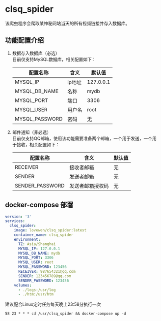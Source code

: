 # clsq_spider
该爬虫程序会爬取某神秘网站当天的所有视频链接并存入数据库。
## 功能配置介绍
1. 数据存入数据库（必选）  
目前仅支持MySQL数据库，相关配置如下：

    配置名称 | 含义 |  默认值  
    -|-|-
    MYSQL_IP | ip地址 | 127.0.0.1 |
    MYSQL_DB_NAME | 名称 | mydb |
    MYSQL_PORT | 端口 | 3306 |
    MYSQL_USER | 用户名 | root |
    MYSQL_PASSWORD | 密码 | 无 |

2. 邮件通知（非必选）  
目前仅支持QQ邮箱，使用该功能需要准备两个邮箱，一个用于发送，一个用于接收，相关配置如下：

    配置名称 | 含义 |  默认值  
    -|-|-
    RECEIVER | 接收者邮箱 | 无 |
    SENDER | 发送者邮箱 | 无 |
    SENDER_PASSWORD | 发送者邮箱授权码 | 无 |

## docker-compose 部署
```yml
version: '3'
services:
  clsq_spider:
    image: lovewen/clsq_spider:latest
    container_name: clsq_spider
    environment:
      TZ: Asia/Shanghai
      MYSQL_IP: 127.0.0.1
      MYSQL_DB_NAME: mydb
      MYSQL_PORT: 3306
      MYSQL_USER: root
      MYSQL_PASSWORD: 123456
      RECEIVER: 987654321@qq.com
      SENDER: 123456789@qq.com
      SENDER_PASSWORD: 123456
    volumes:
      - ./logs:/usr/log
      - ./htm:/usr/htm
```
建议配合Linux定时任务每天晚上23:58分执行一次
```shell
58 23 * * * cd /usr/clsq_spider && docker-compose up -d
```